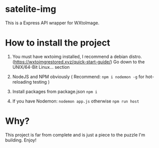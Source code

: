 # satelite-img

This is a Express API wrapper for WXtoImage. 

# How to install the project

1. You must have wxtoimg installed, I recommend a debian distro.
(https://wxtoimgrestored.xyz/quick-start-guide/) Go down to the UNIX/64-Bit Linux... section

2. NodeJS and NPM obviously ( Recommend: `npm i nodemon -g` for hot-reloading testing )

3. Install packages from package.json `npm i`

4. If you have Nodemon: `nodemon app.js` otherwise `npm run host`

# Why?

This project is far from complete and is just a piece to the puzzle I'm building. Enjoy!

